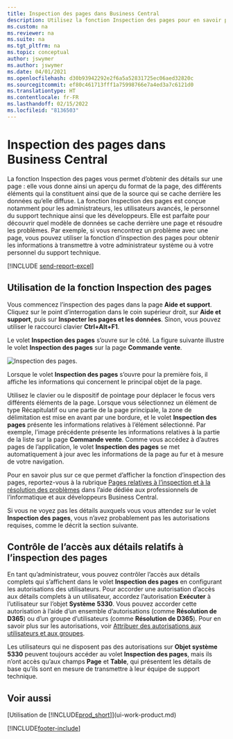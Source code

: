 ```yaml
---
title: Inspection des pages dans Business Central
description: Utilisez la fonction Inspection des pages pour en savoir plus sur le format et la source de données des pages. L’inspecteur de page convient parfaitement pour résoudre les problèmes liés à vos données.
ms.custom: na
ms.reviewer: na
ms.suite: na
ms.tgt_pltfrm: na
ms.topic: conceptual
author: jswymer
ms.author: jswymer
ms.date: 04/01/2021
ms.openlocfilehash: d30b93942292e2f6a5a52831725ec06aed32820c
ms.sourcegitcommit: ef80c461713fff1a75998766e7a4ed3a7c6121d0
ms.translationtype: HT
ms.contentlocale: fr-FR
ms.lasthandoff: 02/15/2022
ms.locfileid: "8136503"
---
```

# <a name="inspecting-pages-in-business-central"></a>Inspection des pages dans Business Central

La fonction Inspection des pages vous permet d’obtenir des détails sur une page : elle vous donne ainsi un aperçu du format de la page, des différents éléments qui la constituent ainsi que de la source qui se cache derrière les données qu’elle diffuse. La fonction Inspection des pages est conçue notamment pour les administrateurs, les utilisateurs avancés, le personnel du support technique ainsi que les développeurs. Elle est parfaite pour découvrir quel modèle de données se cache derrière une page et résoudre les problèmes. Par exemple, si vous rencontrez un problème avec une page, vous pouvez utiliser la fonction d’inspection des pages pour obtenir les informations à transmettre à votre administrateur système ou à votre personnel du support technique.

[!INCLUDE [send-report-excel](includes/send-report-excel.md)]

## <a name="working-with-page-inspection"></a>Utilisation de la fonction Inspection des pages

Vous commencez l’inspection des pages dans la page **Aide et support**. Cliquez sur le point d’interrogation dans le coin supérieur droit, sur **Aide et support**, puis sur **Inspecter les pages et les données**. Sinon, vous pouvez utiliser le raccourci clavier **Ctrl+Alt+F1**.

Le volet **Inspection des pages** s’ouvre sur le côté. La figure suivante illustre le volet **Inspection des pages** sur la page **Commande vente**.

![Inspection des pages.](media/page-inspection-example.png)

Lorsque le volet **Inspection des pages** s’ouvre pour la première fois, il affiche les informations qui concernent le principal objet de la page.

Utilisez le clavier ou le dispositif de pointage pour déplacer le focus vers différents éléments de la page. Lorsque vous sélectionnez un élément de type Récapitulatif ou une partie de la page principale, la zone de délimitation est mise en avant par une bordure, et le volet **Inspection des pages** présente les informations relatives à l’élément sélectionné. Par exemple, l’image précédente présente les informations relatives à la partie de la liste sur la page **Commande vente**. Comme vous accédez à d’autres pages de l’application, le volet **Inspection des pages** se met automatiquement à jour avec les informations de la page au fur et à mesure de votre navigation.

Pour en savoir plus sur ce que permet d’afficher la fonction d’inspection des pages, reportez-vous à la rubrique [Pages relatives à l’inspection et à la résolution des problèmes](/dynamics365/business-central/dev-itpro/developer/devenv-inspecting-pages) dans l’aide dédiée aux professionnels de l’informatique et aux développeurs Business Central.

Si vous ne voyez pas les détails auxquels vous vous attendez sur le volet **Inspection des pages**, vous n’avez probablement pas les autorisations requises, comme le décrit la section suivante.

## <a name="controlling-access-to-page-inspection-details"></a>Contrôle de l’accès aux détails relatifs à l’inspection des pages

En tant qu’administrateur, vous pouvez contrôler l’accès aux détails complets qui s’affichent dans le volet **Inspection des pages** en configurant les autorisations des utilisateurs. Pour accorder une autorisation d’accès aux détails complets à un utilisateur, accordez l’autorisation **Exécuter** à l’utilisateur sur l’objet **Système** **5330**. Vous pouvez accorder cette autorisation à l’aide d’un ensemble d’autorisations (comme **Résolution de D365**) ou d’un groupe d’utilisateurs (comme **Résolution de D365**). Pour en savoir plus sur les autorisations, voir [Attribuer des autorisations aux utilisateurs et aux groupes](ui-define-granular-permissions.md).

Les utilisateurs qui ne disposent pas des autorisations sur **Objet système 5330** peuvent toujours accéder au volet **Inspection des pages**, mais ils n’ont accès qu’aux champs **Page** et **Table**, qui présentent les détails de base qu’ils sont en mesure de transmettre à leur équipe de support technique.

## <a name="see-also"></a>Voir aussi

[Utilisation de [!INCLUDE[prod_short](includes/prod_short.md)]](ui-work-product.md)  


[!INCLUDE[footer-include](includes/footer-banner.md)]